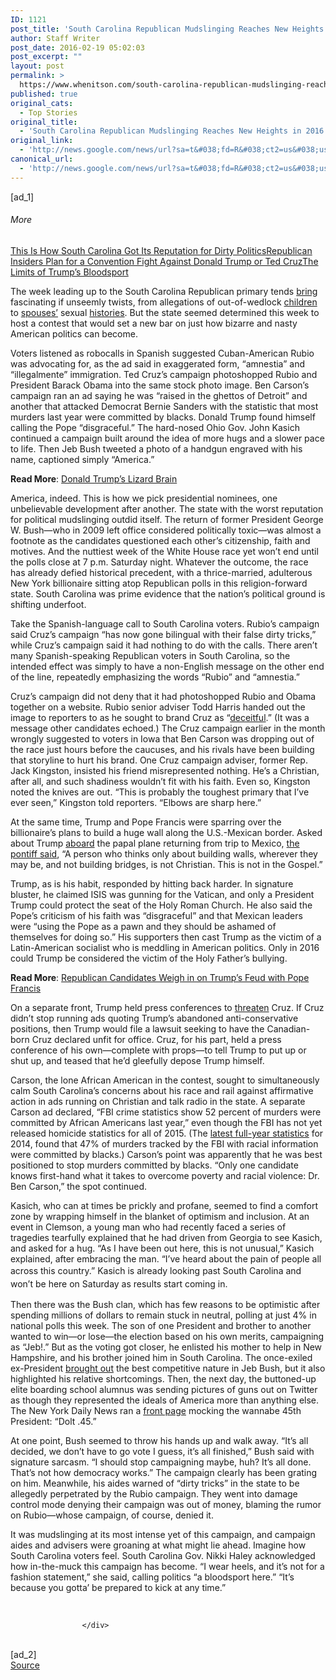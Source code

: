 ```yaml
---
ID: 1121
post_title: 'South Carolina Republican Mudslinging Reaches New Heights in 2016 &#8211; TIME'
author: Staff Writer
post_date: 2016-02-19 05:02:03
post_excerpt: ""
layout: post
permalink: >
  https://www.whenitson.com/south-carolina-republican-mudslinging-reaches-new-heights-in-2016-time/
published: true
original_cats:
  - Top Stories
original_title:
  - 'South Carolina Republican Mudslinging Reaches New Heights in 2016 - TIME'
original_link:
  - 'http://news.google.com/news/url?sa=t&#038;fd=R&#038;ct2=us&#038;usg=AFQjCNH128KleJkzTDpMLbICYvK5NQ-BJQ&#038;clid=c3a7d30bb8a4878e06b80cf16b898331&#038;cid=52779049476106&#038;ei=y6HGVujIFNbRhAHArZqAAQ&#038;url=http://time.com/4230200/south-carolina-republican-primary-trump-cruz-rubio-carson-bush/'
canonical_url:
  - 'http://news.google.com/news/url?sa=t&#038;fd=R&#038;ct2=us&#038;usg=AFQjCNH128KleJkzTDpMLbICYvK5NQ-BJQ&#038;clid=c3a7d30bb8a4878e06b80cf16b898331&#038;cid=52779049476106&#038;ei=y6HGVujIFNbRhAHArZqAAQ&#038;url=http://time.com/4230200/south-carolina-republican-primary-trump-cruz-rubio-carson-bush/'
---
```

 [ad_1]
<br><div readability="136.06580900544"><h6 class="right-rail__partner__title">More</h6><a href="http://time.com/4219814/south-carolina-primary-dirty-politics/" class="right-rail__module__article--related" data-event="rr-more">This Is How South Carolina Got Its Reputation for Dirty Politics</a><a href="http://time.com/4229062/donald-trump-republican-convention-ted-cruz/" class="right-rail__module__article--related" data-event="rr-more">Republican Insiders Plan for a Convention Fight Against Donald Trump or Ted Cruz</a><a href="http://time.com/4228613/donald-trump-political-attacks-msnbc/" class="right-rail__module__article--related" data-event="rr-more">The Limits of Trump’s Bloodsport</a>
<p><span style="font-weight:400;">The week leading up to the South Carolina Republican primary tends </span><a href="http://time.com/4219814/south-carolina-primary-dirty-politics/"><span style="font-weight:400;">bring</span></a><span style="font-weight:400;"> fascinating if unseemly twists, from allegations of out-of-wedlock </span><a href="http://content.time.com/time/subscriber/article/0,33009,1823949,00.html"><span style="font-weight:400;">children</span></a><span style="font-weight:400;"> to </span><a href="http://content.time.com/time/politics/article/0,8599,2104927,00.html"><span style="font-weight:400;">spouses’</span></a><span style="font-weight:400;"> sexual </span><a href="http://www.huffingtonpost.com/2012/01/18/karen-santorum-abortion-doctor_n_1214964.html"><span style="font-weight:400;">histories</span></a><span style="font-weight:400;">. But the state seemed determined this week to host a contest that would set a new bar on just how bizarre and nasty American politics can become.</span></p>
<p>Voters listened as robocalls in Spanish suggested Cuban-American Rubio was advocating for, as the ad said in exaggerated form, “amnestia” and “illegalmente” immigration. Ted Cruz’s campaign photoshopped Rubio and President Barack Obama into the same stock photo image. Ben Carson’s campaign ran an ad saying he was “raised in the ghettos of Detroit” and another that attacked Democrat Bernie Sanders with the statistic that most murders last year were committed by blacks. Donald Trump found himself calling the Pope “disgraceful.” The hard-nosed Ohio Gov. John Kasich continued a campaign built around the idea of more hugs and a slower pace to life. Then Jeb Bush tweeted a photo of a handgun engraved with his name, captioned simply “America.”</p>
<p><strong>Read More</strong>: <a href="http://time.com/4228885/donald-trump-lizard-brain/" target="_blank">Donald Trump’s Lizard Brain</a></p>
<p>America, indeed. This is how we pick presidential nominees, one unbelievable development after another. The state with the worst reputation for political mudslinging outdid itself. The return of former President George W. Bush—who in 2009 left office considered politically toxic—was almost a footnote as the candidates questioned each other’s citizenship, faith and motives. And the nuttiest week of the White House race yet won’t end until the polls close at 7 p.m. Saturday night. Whatever the outcome, the race has already defied historical precedent, with a thrice-married, adulterous New York billionaire sitting atop Republican polls in this religion-forward state. South Carolina was prime evidence that the nation’s political ground is shifting underfoot.</p>
<p><span style="font-weight:400;">Take the Spanish-language call to South Carolina voters. Rubio’s campaign said Cruz’s campaign “has now gone bilingual with their false dirty tricks,” while Cruz’s campaign said it had nothing to do with the calls. There aren’t many Spanish-speaking Republican voters in South Carolina, so the intended effect was simply to have a non-English message on the other end of the line, repeatedly emphasizing the words “Rubio” and “amnestia.” </span></p>
<p><span style="font-weight:400;">Cruz’s campaign did not deny that it had photoshopped Rubio and Obama together on a website. Rubio senior adviser Todd Harris handed out the image to reporters to </span><span style="font-weight:400;">as he sought to brand Cruz as “</span><a href="http://time.com/4229092/marco-rubio-ted-cruz-photoshop/"><span style="font-weight:400;">deceitful</span></a><span style="font-weight:400;">.” (It was a message other candidates echoed.) The Cruz campaign</span><span style="font-weight:400;"> earlier in the month wrongly suggested to voters in Iowa that Ben Carson was dropping out of the race just hours before the caucuses, and his rivals have been building that storyline to hurt his brand. One Cruz campaign adviser, former Rep. Jack Kingston, insisted his friend misrepresented nothing. He’s a Christian, after all, and such shadiness wouldn’t fit with his faith. Even so, Kingston noted the knives are out. “This is probably the toughest primary that I’ve ever seen,” Kingston told reporters. “Elbows are sharp here.”</span></p>
<p><span style="font-weight:400;">At the same time, Trump and Pope Francis were sparring over the billionaire’s plans to build a huge wall along the U.S.-Mexican border. Asked about Trump </span><a href="http://time.com/4226808/pope-francis-border-mass/"><span style="font-weight:400;">aboard</span></a><span style="font-weight:400;"> the papal plane returning from trip to Mexico, </span><a href="http://time.com/4229473/pope-francis-donald-trump-analysis/"><span style="font-weight:400;">the pontiff said</span></a><span style="font-weight:400;">, “A person who thinks only about building walls, wherever they may be, and not building bridges, is not Christian. This is not in the Gospel.”</span></p>
<p>Trump, as is his habit, responded by hitting back harder. In signature bluster, he claimed ISIS was gunning for the Vatican, and only a President Trump could protect the seat of the Holy Roman Church. He also said the Pope’s criticism of his faith was “disgraceful” and that Mexican leaders were “using the Pope as a pawn and they should be ashamed of themselves for doing so.” His supporters then cast Trump as the victim of a Latin-American socialist who is meddling in American politics. Only in 2016 could Trump be considered the victim of the Holy Father’s bullying.</p>
<p><strong>Read More</strong>: <a href="http://time.com/4229736/donald-trump-pope-francis-immigration-candidates/" target="_blank">Republican Candidates Weigh in on Trump’s Feud with Pope Francis</a></p>
<p><span style="font-weight:400;">On a separate front, Trump held press conferences to </span><a href="http://time.com/4224871/donald-trump-south-carolina-ted-cruz-liar/"><span style="font-weight:400;">threaten</span></a><span style="font-weight:400;"> Cruz. If Cruz didn’t stop running ads quoting Trump’s abandoned anti-conservative positions, then Trump would file a lawsuit seeking to have the Canadian-born Cruz declared unfit for office. Cruz, for his part, held a press conference of his own—complete with props—to tell Trump to put up or shut up, and teased that he’d gleefully depose Trump himself.</span></p>
<p>Carson, the lone African American in the contest, sought to simultaneously calm South Carolina’s concerns about his race and rail against affirmative action in ads running on Christian and talk radio in the state. A separate Carson ad declared, “FBI crime statistics show 52 percent of murders were committed by African Americans last year,” even though the FBI has not yet released homicide statistics for all of 2015. (The <a href="https://www.fbi.gov/about-us/cjis/ucr/crime-in-the-u.s/2014/crime-in-the-u.s.-2014/tables/expanded-homicide-data/expanded_homicide_data_table_6_murder_race_and_sex_of_vicitm_by_race_and_sex_of_offender_2014.xls" target="_blank">latest full-year statistics</a> for 2014, found that 47% of murders tracked by the FBI with racial information were committed by blacks.) Carson’s point was apparently that he was best positioned to stop murders committed by blacks. “Only one candidate knows first-hand what it takes to overcome poverty and racial violence: Dr. Ben Carson,” the spot continued.</p>
<p>Kasich, who can at times be prickly and profane, seemed to find a comfort zone by wrapping himself in the blanket of optimism and inclusion. At an event in Clemson, a young man who had recently faced a series of tragedies tearfully explained that he had driven from Georgia to see Kasich, and asked for a hug. “As I have been out here, this is not unusual,” Kasich explained, after embracing the man. “I’ve heard about the pain of people all across this country.” <span style="line-height:1.5;">Kasich is already looking past South Carolina and won’t be here on Saturday as results start coming in.</span></p>
<p><span style="font-weight:400;">Then there was the Bush clan, which has few reasons to be optimistic after spending millions of dollars to remain stuck in neutral, polling at just 4% in national polls this week. The son of one President and brother to another wanted to win—or lose—the election based on his own merits, campaigning as “Jeb!.” But as the voting got closer, he enlisted his mother to help in New Hampshire, and his brother joined him in South Carolina. The once-exiled ex-President </span><a href="http://time.com/4225033/george-w-bush-counter-punches-donald-trump-at-jeb-rally/"><span style="font-weight:400;">brought out</span></a><span style="font-weight:400;"> the best competitive nature in Jeb Bush, but it also highlighted his relative shortcomings. Then, the next day, the buttoned-up elite boarding school alumnus was sending pictures of guns out on Twitter as though they represented the ideals of America more than anything else. The New York Daily News ran a </span><a href="http://www.nydailynews.com/new-york/nydn-front-pages-2016-gallery-1.2482879?pmSlide=1.2534170"><span style="font-weight:400;">front page</span></a><span style="font-weight:400;"> mocking the wannabe 45th President: “Dolt .45.”</span></p>
<p>At one point, Bush seemed to throw his hands up and walk away. “It’s all decided, we don’t have to go vote I guess, it’s all finished,” Bush said with signature sarcasm. “I should stop campaigning maybe, huh? It’s all done. That’s not how democracy works.” The campaign clearly has been grating on him. Meanwhile, his aides warned of “dirty tricks” in the state to be allegedly perpetrated by the Rubio campaign. They went into damage control mode denying their campaign was out of money, blaming the rumor on Rubio—whose campaign, of course, denied it.</p>
<p>It was mudslinging at its most intense yet of this campaign, and campaign aides and advisers were groaning at what might lie ahead. Imagine how South Carolina voters feel. South Carolina Gov. Nikki Haley acknowledged how in-the-muck this campaign has become. “I wear heels, and it’s not for a fashion statement,” she said, calling politics “a bloodsport here.” “It’s because you gotta’ be prepared to kick at any time.”</p>
<p> </p>

					</div>
<br>[ad_2]
<br><a href="http://news.google.com/news/url?sa=t&#038;fd=R&#038;ct2=us&#038;usg=AFQjCNH128KleJkzTDpMLbICYvK5NQ-BJQ&#038;clid=c3a7d30bb8a4878e06b80cf16b898331&#038;cid=52779049476106&#038;ei=y6HGVujIFNbRhAHArZqAAQ&#038;url=http://time.com/4230200/south-carolina-republican-primary-trump-cruz-rubio-carson-bush/">Source </a>